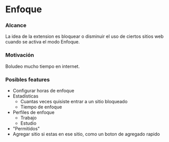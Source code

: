 # Enfoque

### Alcance

La idea de la extension es bloquear o disminuir el uso de ciertos sitios web cuando se activa el modo Enfoque.

### Motivación

Boludeo mucho tiempo en internet.

### Posibles features

- Configurar horas de enfoque
- Estadísticas
    - Cuantas veces quisiste entrar a un sitio bloqueado
    - Tiempo de enfoque
- Perfiles de enfoque
    - Trabajo
    - Estudio
- "Permitidos"
- Agregar sitio si estas en ese sitio, como un boton de agregado rapido